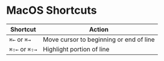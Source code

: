 
# MacOS Shortcuts

Shortcut | Action
-------- | ------
`⌘←` or `⌘→` | Move cursor to beginning or end of line
`⌘⇧←` or `⌘⇧→` | Highlight portion of line

